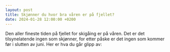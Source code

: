 ```yaml
---
layout: post
title: Skjønner du hvor bra våren er på fjellet?
date: 2024-01-28 12:00:00 +0200
---
```

Den aller fineste tiden på fjellet for skigåing er på våren. Det er det tilsynelatende ingen som skjønner, for etter påske er det ingen som kommer før i slutten av juni. Her er hva du går glipp av:

 <script src="https://cdn.jsdelivr.net/npm/publicalbum@latest/embed-ui.min.js" async></script>
<div class="pa-gallery-player-widget" style="width:100%; height:480px; display:none;"
  data-link="https://photos.app.goo.gl/gSCaM7PRhHLugaWQ8"
  data-title="Mai-måned Holmevann"
  data-description="21 new items added to shared album">
  <object data="https://lh3.googleusercontent.com/pw/ABLVV87P2uowXtMUN-HYiwZJy4aeYiTpovo2lcHHlcL1AMxcH9_pKrv7-Bam5DZ5JK0FpW4O2AChAW_ZjH9ZM7uhnPxUA-xPfTyGBo5Z7CiJQ8mg6NZoa1C9=w1920-h1080"></object>
  <object data="https://lh3.googleusercontent.com/pw/ABLVV87qp1iUfz5bCoRJLJt_IHMXtRhyTJuU21iouZl5ZTxSxhpraUftN9sl9zFk8p7jzLyoz3uIf1Zglngt5u2_ZuWDhV-SOXnq87dUbKJj4GtdD5aUkc_p=w1920-h1080"></object>
  <object data="https://lh3.googleusercontent.com/pw/ABLVV86YL9OvGyJtVhkfdJJMigP81t3RuhAs44y5p7NUWJYKiFiCJaduMXwmbR3zTK2iwfgA_ezS8LNkaUSY3E6mLb1canylHjUURJ7iU1MvlWoDKR3UtIqz=w1920-h1080"></object>
  <object data="https://lh3.googleusercontent.com/pw/ABLVV85QAt6Ubc6vIIDxmv1yfeSAtaubN71lWpIYMh6KA9bhj3aPPpEh7_4vf7yp23KwYB5xkAByp30JtTQllfOLhOjo3XT2xn6mkpcT7cStBTY86P3TKwWu=w1920-h1080"></object>
  <object data="https://lh3.googleusercontent.com/pw/ABLVV879_ogmVeAX-Hp8eKRPDqK6IcOaNJcKXP3mp8ZpqNDwtp6Miry-Do7JBzjvtZBoffttVR9IUMN8-L8nc4bI1blA3rAC61zFchB_EmnnEgrRMjtIc2s3=w1920-h1080"></object>
  <object data="https://lh3.googleusercontent.com/pw/ABLVV86GA08NItlD3d_4SQ57syB0OY-iW0mL0_yBjeFQAmeg_5td7Vf-BzVH66e1YgWrV9Hg-fDyf94zVYDzY3w2w3UGg1NKxkI_Un9XiaYg4kHNwpDQ9Ymc=w1920-h1080"></object>
  <object data="https://lh3.googleusercontent.com/pw/ABLVV86bRdtczfbE7awvq6hEv4FKGwkonTqz1z7pFX-u7AUfxBtlkH8t8ywbpXYOcNr6tXxLB3xwG_7z6kqdhzC5v5G9hRQhgb8_isgkxxmIRmyTqQhCRkhv=w1920-h1080"></object>
  <object data="https://lh3.googleusercontent.com/pw/ABLVV85uaH_nq9Y1hobP0ZUHNDjJu-Vh3WzyVI1z-Gu5JTIFUICwl2ocLz6B1EGIdVVwQxCBksU25A8xgoJ2vYaU86F4Q-JznmgORtVXzy5vCV3yncojGQMo=w1920-h1080"></object>
  <object data="https://lh3.googleusercontent.com/pw/ABLVV85SaCVTI37MOSTR8Ghnc0kno6l7dSsucqMz4mSWEcEwqpypb-H4X9TDDyL2NWSM60hZLNd8LlXxfMlqTmbD_frD08YeR8P6atxn8wdiIvB1QMZqipBj=w1920-h1080"></object>
  <object data="https://lh3.googleusercontent.com/pw/ABLVV85Y329Si0rNIXPx99L-IGAesD6PwWcDKjLESudQCACpamb3_SolxFBaydOV5POahoIXU-z5HYJZ-PTwdxqEf3CUJV1bXoRXmoTVHi_LiuWDrg5_kVIa=w1920-h1080"></object>
  <object data="https://lh3.googleusercontent.com/pw/ABLVV86hgHsFPq5U-Ihac5Lcf8f3w7s9wUCBs--Cm5qQ2wJbTjvYbFrvL1pfkjlU4WJFGJUkwD19caOXuwsmUQy8L6TO7vuIfifqdcyILizfY7palopm-Nrv=w1920-h1080"></object>
  <object data="https://lh3.googleusercontent.com/pw/ABLVV87EO53tmkCQvx6jVhWqeRE0YOfsIF7EMRxl8KWEPAihLElVCQOUzvMZAXJ7Ng4e5zToQu7QZyzxMBG2E9f7umkv0uO3omLp-kvRsEZ4AECt5lqrb18G=w1920-h1080"></object>
  <object data="https://lh3.googleusercontent.com/pw/ABLVV86KBZoiAi1tScx_rEWl5VCmZ6da1lM_R_VH-2LrmV3LDa5vvjLgX_t5Yf-OGQq9zbXyfqz9DCwJLR5H6ilKt8cBxQbIzz6hg_2zfC7lWid5HCxe9Pir=w1920-h1080"></object>
  <object data="https://lh3.googleusercontent.com/pw/ABLVV86Enqtub5eUF1u0Z6mtoNhbcAbU5l8uHN6b7kNC4YALstcFDic1dE8udv0UkH-uAiEXML-C6BTcwaddxNm4BOqIzG9V8ZpkhsqltMqOuhYvWvaDsLzo=w1920-h1080"></object>
  <object data="https://lh3.googleusercontent.com/pw/ABLVV85EY4C8kNVIYALDaA-2maCHKbGqWk8Wf4R9reE60zQI51Hbqn-dStMrgBofg3BdZ1ckzGw6oPWxu7MMOPkWbXceju8DlN3tjvFFVTcDt5a_7EdQj-0q=w1920-h1080"></object>
  <object data="https://lh3.googleusercontent.com/pw/ABLVV86vjsPzH2Soo9CCVVWOv97DpFTjs2cTstSfXuculNCjPK7RjbFO-gRlgTyTtyd2JvoPa36feGotGi-yGubbDtmTeiN5ux8P4WOMxnMrGLIaiC4sZ_Kr=w1920-h1080"></object>
  <object data="https://lh3.googleusercontent.com/pw/ABLVV86rIaYhYjfzWY9-4a8tRxR79c1SiOCYuWswUCXvsA-5gcEIWK3P_guBFaaShNTU9iZDO-54-ZlqfVNodNLDYEjk4BZ3MjirjiXdTgBHmR7rs0XrtSn6=w1920-h1080"></object>
  <object data="https://lh3.googleusercontent.com/pw/ABLVV847iSTLStHNLek4u93rYOPIcB3P5HzERw9uIM2Sz6u_iBlfkLPNAxqDcoI_sVD4c6JbLfrynjjHMgm7ZrDfPqP22--7eSJ3B1kjgco1gCxslt06gCwZ=w1920-h1080"></object>
  <object data="https://lh3.googleusercontent.com/pw/ABLVV85o-D-QYlezAmyNfvUqGfCuc1qV2hlz0BDQMqMhrIl6l2-kMjNHFeLocvVjt7GJQ56IZa71Qocne5W2a0RUfsG3z8sCNtpCYjOekPSBsC5kQImuw9gD=w1920-h1080"></object>
  <object data="https://lh3.googleusercontent.com/pw/ABLVV85fgxUK0vFI0w865jJs2SNNhOZ-wrG_5W-Gp_BHGx9WRm50OkeFt_eNyZcUnmPzxywjgGttu31Xc0kGwftxMYzBF2lras8jA4uf8aaxhJsg_pUSxHlg=w1920-h1080"></object>
  <object data="https://lh3.googleusercontent.com/pw/ABLVV84C6n7-xdbexIZZnwsWe6ZmRPt4_gRVtLbVLWiVHKWwnm0Y4hYAjTKgKv4_01KaHQ7VMIsoDMM-k_kS3gHwOT0ZqBbFBheCwWM-YpNcNTeAu2hlr2PB=w1920-h1080"></object>
</div>
